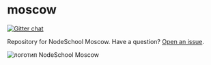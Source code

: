 moscow
======

[![Gitter chat](https://badges.gitter.im/nodeschool/moscow.png)](https://gitter.im/nodeschool/moscow)

Repository for NodeSchool Moscow. Have a question? [Open an issue](https://github.com/nodeschool/moscow/issues).

![логотип NodeSchool Moscow](https://cloud.githubusercontent.com/assets/1713617/4539439/07c9e202-4dfd-11e4-87ca-84bce12a9db6.png)
